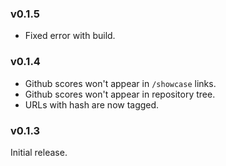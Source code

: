 ### v0.1.5 ###

- Fixed error with build.

### v0.1.4 ###

- Github scores won't appear in `/showcase` links.
- Github scores won't appear in repository tree.
- URLs with hash are now tagged.

### v0.1.3 ###
Initial release.